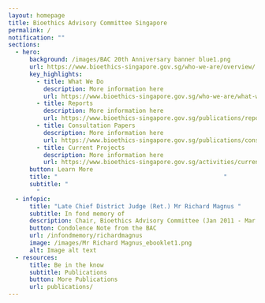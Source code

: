 ```yaml
---
layout: homepage
title: Bioethics Advisory Committee Singapore
permalink: /
notification: ""
sections:
  - hero:
      background: /images/BAC 20th Anniversary banner blue1.png
      url: https://www.bioethics-singapore.gov.sg/who-we-are/overview/
      key_highlights:
        - title: What We Do
          description: More information here
          url: https://www.bioethics-singapore.gov.sg/who-we-are/what-we-do/
        - title: Reports
          description: More information here
          url: https://www.bioethics-singapore.gov.sg/publications/reports/
        - title: Consultation Papers
          description: More information here
          url: https://www.bioethics-singapore.gov.sg/publications/consultation-papers/
        - title: Current Projects
          description: More information here
          url: https://www.bioethics-singapore.gov.sg/activities/current-projects/
      button: Learn More
      title: "                                               "
      subtitle: "                                                                            \
        "
  - infopic:
      title: "Late Chief District Judge (Ret.) Mr Richard Magnus "
      subtitle: In fond memory of
      description: Chair, Bioethics Advisory Committee (Jan 2011 - Mar 2022)
      button: Condolence Note from the BAC
      url: /infondmemory/richardmagnus
      image: /images/Mr Richard Magnus_ebooklet1.png
      alt: Image alt text
  - resources:
      title: Be in the know
      subtitle: Publications
      button: More Publications
      url: publications/
---
```

